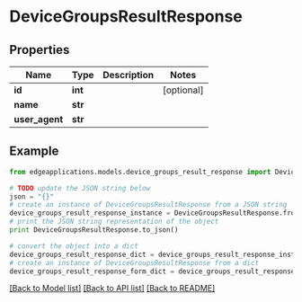 # DeviceGroupsResultResponse


## Properties
Name | Type | Description | Notes
------------ | ------------- | ------------- | -------------
**id** | **int** |  | [optional] 
**name** | **str** |  | 
**user_agent** | **str** |  | 

## Example

```python
from edgeapplications.models.device_groups_result_response import DeviceGroupsResultResponse

# TODO update the JSON string below
json = "{}"
# create an instance of DeviceGroupsResultResponse from a JSON string
device_groups_result_response_instance = DeviceGroupsResultResponse.from_json(json)
# print the JSON string representation of the object
print DeviceGroupsResultResponse.to_json()

# convert the object into a dict
device_groups_result_response_dict = device_groups_result_response_instance.to_dict()
# create an instance of DeviceGroupsResultResponse from a dict
device_groups_result_response_form_dict = device_groups_result_response.from_dict(device_groups_result_response_dict)
```
[[Back to Model list]](../README.md#documentation-for-models) [[Back to API list]](../README.md#documentation-for-api-endpoints) [[Back to README]](../README.md)


